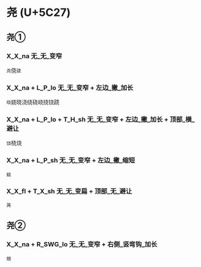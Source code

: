# 尧 (U+5C27)

## 尧① 

### X_X_na 无_无_变窄
`尧`侥`骁`

### X_X_na + L_P_lo 无_无_变窄 + 左边_撇_加长
`哓`娆晓浇绕硗峣挠铙跷

### X_X_na + L_P_lo + T_H_sh 无_无_变窄 + 左边_撇_加长 + 顶部_横_避让
`饶`桡烧

### X_X_na + L_P_sh 无_无_变窄 + 左边_撇_缩短
`蛲`

### X_X_fl + T_X_sh 无_无_变扁 + 顶部_无_避让
`荛`

## 尧②

### X_X_na + R_SWG_lo 无_无_变窄 + 右侧_竖弯钩_加长
`翘`
